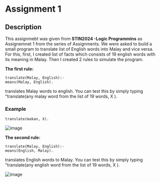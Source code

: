 # Assignment 1
## Description

This assignmebt was given from **STIN2024 -Logic Programmins** as Assignemnet 1 from the series of Assignments. We were asked to 
build a small program to translate list of English words into Malay and vice versa. For this, first, I created list of facts which 
consists of 19 english words with its meaning in Malay. Then I created 2 rules to simulate the program. 

**The first rule:**
```
translate(Malay, English):-
means(Malay, English).

```
translates Malay words to english. You can test this by simply typing "translate(any malay word from the list of 19 words, X ).


### Example
```
translate(makan, X).
```
![image](https://user-images.githubusercontent.com/33327894/36486332-3c14594c-1759-11e8-87f2-3da3caf2b9c0.png)

**The second rule:**

```
translate(Malay, English):-
means(English, Malay).
```
translates English words to Malay. You can test this by simply typing "translate(any english word from the list of 19 words, X ).

![image](https://user-images.githubusercontent.com/33327894/36488405-56eeb118-175e-11e8-94ac-124dca36e7db.png)
